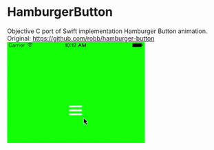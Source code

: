 # HamburgerButton
Objective C port of Swift implementation Hamburger Button animation. Original: https://github.com/robb/hamburger-button
![alt tag](https://github.com/akaabe/HamburgerButton/blob/master/example.gif)

